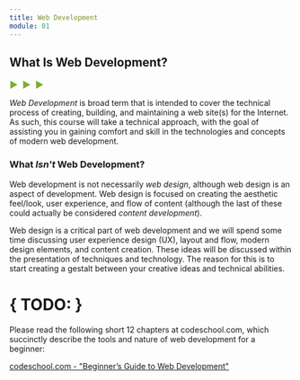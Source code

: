 ```yaml
---
title: Web Development
module: 01
---
```


## What Is Web Development?
<span style="color: #79AF33; font-size: medium; font-weight: bold">▶ &nbsp;▶  &nbsp;▶</span>

_Web Development_ is broad term that is intended to cover the technical process of creating, building, and maintaining a web site(s) for the Internet. As such, this course will take a technical approach, with the goal of assisting you in gaining comfort and skill in the technologies and concepts of modern web development.

### What _Isn't_ Web Development?
Web development is not necessarily _web design_, although web design is an aspect of development. Web design is focused on creating the aesthetic feel/look, user experience, and flow of content (although the last of these could actually be considered _content development_).

Web design is a critical part of web development and we will spend some time discussing user experience design (UX), layout and flow, modern design elements, and content creation. These ideas will be discussed within the presentation of techniques and technology. The reason for this is to start creating a gestalt between your creative ideas and technical abilities.

# { TODO: }
Please read the following short 12 chapters at codeschool.com, which succinctly describe the tools and nature of web development for a beginner:

[codeschool.com - "Beginner’s Guide to Web Development"](https://www.codeschool.com/beginners-guide-to-web-development)
